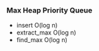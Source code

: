 ### Max Heap Priority Queue

* insert           O(log n)
* extract_max      O(log n)
* find_max         O(log n)